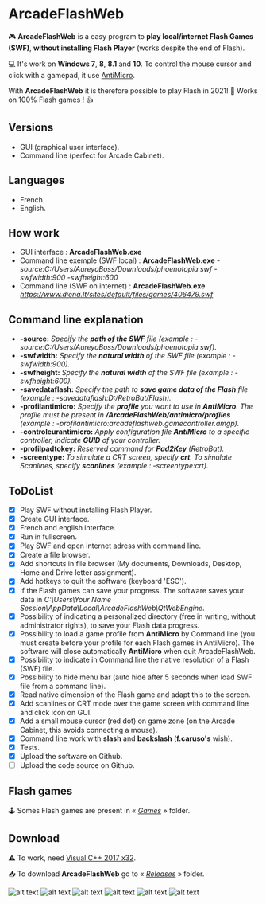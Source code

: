 # ArcadeFlashWeb
🎮 **ArcadeFlashWeb** is a easy program to **play local/internet Flash Games (SWF)**, **without installing Flash Player** (works despite the end of Flash).

💻 It's work on **Windows 7**, **8**, **8.1** and **10**. To control the mouse cursor and click with a gamepad, it use [AntiMicro](https://github.com/AntiMicro/antimicro "AntiMicro's Homepage").

With **ArcadeFlashWeb** it is therefore possible to play Flash in 2021! :tada:
Works on 100% Flash games ! 👍

## Versions
- GUI (graphical user interface).
- Command line (perfect for Arcade Cabinet).

## Languages
- French.
- English.

## How work
- GUI interface : **ArcadeFlashWeb.exe**
- Command line exemple (SWF local) : **ArcadeFlashWeb.exe** *-source:C:/Users/AureyoBoss/Downloads/phoenotopia.swf -swfwidth:900 -swfheight:600*
- Command line (SWF on internet) : **ArcadeFlashWeb.exe** *https://www.diena.lt/sites/default/files/games/406479.swf*

## Command line explanation
- **-source:** *Specify the **path of the SWF** file (example : -source:C:/Users/AureyoBoss/Downloads/phoenotopia.swf).*
- **-swfwidth:** *Specify the **natural width** of the SWF file (example : -swfwidth:900).*
- **-swfheight:** *Specify the **natural width** of the SWF file (example : -swfheight:600).*
- **-savedataflash:** *Specify the path to **save game data of the Flash** file (example : -savedataflash:D:/RetroBat/Flash).*
- **-profilantimicro:** *Specify the **profile** you want to use in **AntiMicro**. The profile must be present in **/ArcadeFlashWeb/antimicro/profiles** (example : -profilantimicro:arcadeflashweb.gamecontroller.amgp).*
- **-controleurantimicro:** *Apply configuration file **AntiMicro** to a specific controller, indicate **GUID** of your controller.*
- **-profilpadtokey:** *Reserved command for **Pad2Key** (RetroBat).*
- **-screentype:** *To simulate a CRT screen, specify **crt**. To simulate Scanlines, specify **scanlines** (example : -screentype:crt).*

## ToDoList
* [x] Play SWF without installing Flash Player.
* [x] Create GUI interface.
* [X] French and english interface.
* [x] Run in fullscreen.
* [x] Play SWF and open internet adress with command line.
* [x] Create a file browser.
* [x] Add shortcuts in file browser (My documents, Downloads, Desktop, Home and Drive letter assignment).
* [x] Add hotkeys to quit the software (keyboard 'ESC').
* [x] If the Flash games can save your progress. The software saves your data in *C:\Users\Your Name Session\AppData\Local\ArcadeFlashWeb\QtWebEngine*.
* [X] Possibility of indicating a personalized directory (free in writing, without administrator rights), to save your Flash data progress.
* [x] Possibility to load a game profile from **AntiMicro** by Command line (you must create before your profile for each Flash games in AntiMicro). The software will close automatically **AntiMicro** when quit ArcadeFlashWeb.
* [x] Possibility to indicate in Command line the native resolution of a Flash (SWF) file.
* [x] Possibility to hide menu bar (auto hide after 5 seconds when load SWF file from a command line).
* [X] Read native dimension of the Flash game and adapt this to the screen.
* [X] Add scanlines or CRT mode over the game screen with command line and click icon on GUI.
* [X] Add a small mouse cursor (red dot) on game zone (on the Arcade Cabinet, this avoids connecting a mouse).
* [X] Command line work with **slash** and **backslash** (**f.caruso's** wish).
* [X] Tests.
* [X] Upload the software on Github.
* [ ] Upload the code source on Github.

## Flash games
🕹 Somes Flash games are present in « *[Games](https://github.com/aureyoboss/ArcadeFlashWeb/tree/main/games "")* » folder.

## Download
⚠ To work, need [Visual C++ 2017 x32](https://support.microsoft.com/fr-fr/topic/derniers-t%C3%A9l%C3%A9chargements-pris-en-charge-de-visual-c-2647da03-1eea-4433-9aff-95f26a218cc0 "").

📥 To download **ArcadeFlashWeb** go to « *[Releases](https://github.com/aureyoboss/ArcadeFlashWeb/releases/tag/v1.0 "")* » folder.

![alt text](https://github.com/aureyoboss/ArcadeFlashWeb/blob/main/screenshots/ArcadeFlashWeb_07.jpg?raw=true)
![alt text](https://github.com/aureyoboss/ArcadeFlashWeb/blob/main/screenshots/ArcadeFlashWeb_08.jpg?raw=true)
![alt text](https://github.com/aureyoboss/ArcadeFlashWeb/blob/main/screenshots/ArcadeFlashWeb_09.jpg?raw=true)
![alt text](https://github.com/aureyoboss/ArcadeFlashWeb/blob/main/screenshots/ArcadeFlashWeb_10.jpg?raw=true)
![alt text](https://github.com/aureyoboss/ArcadeFlashWeb/blob/main/screenshots/ArcadeFlashWeb_11.jpg?raw=true)
![alt text](https://github.com/aureyoboss/ArcadeFlashWeb/blob/main/screenshots/ArcadeFlashWeb_06.jpg?raw=true)
